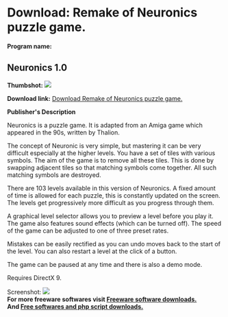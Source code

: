 # Download: Remake of Neuronics puzzle game.

**Program name:**

## Neuronics 1.0

  
**Thumbshot:** ![](http://www.freewarefiles.com/screenshot/neuronics1_md.jpg)   
  
**Download link:** [Download Remake of Neuronics puzzle game.](http://freesoftwares.boysofts.com/Neuronics_program_57416.html)  
  


**Publisher's Description**  
  


Neuronics is a puzzle game. It is adapted from an Amiga game which appeared in the 90s, written by Thalion. 

The concept of Neuronic is very simple, but mastering it can be very difficult especially at the higher levels. You have a set of tiles with various symbols. The aim of the game is to remove all these tiles. This is done by swapping adjacent tiles so that matching symbols come together. All such matching symbols are destroyed.

There are 103 levels available in this version of Neuronics. A fixed amount of time is allowed for each puzzle, this is constantly updated on the screen. The levels get progressively more difficult as you progress through them.

A graphical level selector allows you to preview a level before you play it. The game also features sound effects (which can be turned off). The speed of the game can be adjusted to one of three preset rates.

Mistakes can be easily rectified as you can undo moves back to the start of the level. You can also restart a level at the click of a button.

The game can be paused at any time and there is also a demo mode.

Requires DirectX 9.

  
  
Screenshot: ![](http://www.freewarefiles.com/screenshot/neuronics1.jpg)   
**For more freeware softwares visit [Freeware software downloads.](http://freesoftwares.boysofts.com/)**   
**And [Free softwares and php script downloads.](http://www.boysofts.com/)**
